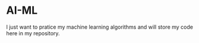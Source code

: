 # AI-ML
I just want to pratice my machine learning algorithms and will store my code here in my repository.
